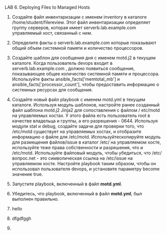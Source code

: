 LAB 6. Deploying Files to Managed Hosts

1. Создайте файл инвентаризации с именем inventory в каталоге /home/student/filereview. Этот файл инвентаризации определяет группу серверов, которая имеет serverb.lab.example.com управляемый хост, связанный с ним. 

2. Определите факты о serverb.lab.example.com которые показывают общий объем системной памяти и количество процессоров. 

3. Создайте шаблон для сообщения дня с именем motd.j2 в текущем каталоге. Когда пользователь devops входит в serverb.lab.example.com , должно появиться сообщение, показывающее общее количество системной памяти и процессора. Используйте факты ansible_facts['memtotal_mb'] и ansible_facts['processor_count'], чтобы предоставить информацию о системных ресурсах для сообщения. 

4. Создайте новый файл playbook с именем motd.yml в текущем каталоге. Используя модуль шаблонов, настройте ранее созданный файл шаблона motd.j2 Jinja2 для сопоставления с файлом / etc/motd на управляемых хостах. У этого файла есть пользователь root в качестве владельца и группы, а его разрешения - 0644. Используя модули stat и debug, создайте задачи для проверки того, что /etc/motd существует на управляемых хостах, и отобразите информацию о файле для /etc/motd. Используйтескопируйте модуль для размещения файлов/issue в каталог /etc/ на управляемом хосте, используйте теже права собственности и разрешения, что и /etc/motd. Используйте файловый модуль, чтобы убедиться, что /etc/ вопрос.net - это символическая ссылка на /etc/issue на управляемом хосте. Настройте playbook таким образом, чтобы он использовал пользователя devops, и установите параметру become значение true.

5. Запустите playbook, включенный в файл **motd.yml**.

6. Убедитесь, что playbook, включенный в файл **motd.yml**, был выполнен правильно.

7. hello
8. dfgdfggh
9. 